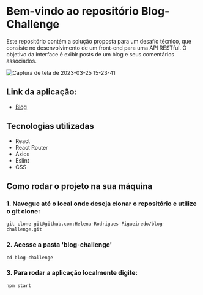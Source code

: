 # Bem-vindo ao repositório Blog-Challenge

Este repositório contém a solução proposta para um desafío técnico, que consiste no desenvolvimento de um front-end para uma API RESTful. O objetivo da interface é exibir posts de um blog e seus comentários associados.

![Captura de tela de 2023-03-25 15-23-41](https://user-images.githubusercontent.com/99517204/227734877-72e8f8c3-b74a-4053-b0a8-3cdc47c14052.png)

## Link da aplicação:
* [Blog](https://blogspot-challenge.surge.sh/)

## Tecnologias utilizadas
* React
* React Router
* Axios
* Eslint
* CSS

## Como rodar o projeto na sua máquina 

### 1. Navegue até o local onde deseja clonar o repositório e utilize o git clone:
```
git clone git@github.com:Helena-Rodrigues-Figueiredo/blog-challenge.git
```

### 2. Acesse a pasta 'blog-challenge'
```
cd blog-challenge
```

### 3. Para rodar a aplicação localmente digite:
```
npm start
```
